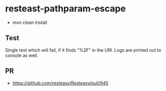 # resteast-pathparam-escape
- mvn clean install

## Test
Single test which will fail, if it finds "%2F" in the URI. Logs are printed out to console as well.

## PR
- https://github.com/resteasy/Resteasy/pull/945

